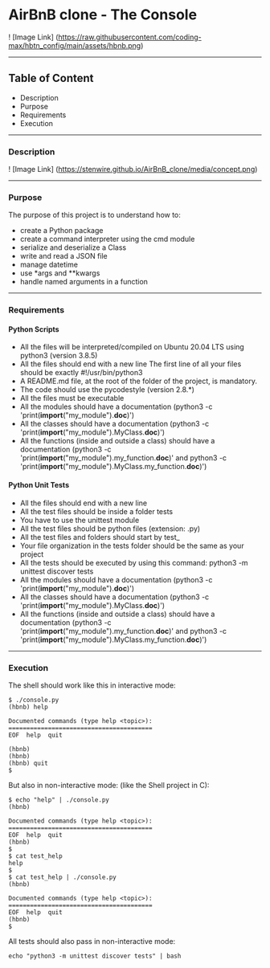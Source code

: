 # AirBnB clone - The Console

! [Image Link] (https://raw.githubusercontent.com/coding-max/hbtn_config/main/assets/hbnb.png)

---

## Table of Content

* Description
* Purpose
* Requirements
* Execution

---

### Description

! [Image Link] (https://stenwire.github.io/AirBnB_clone/media/concept.png)

---

### Purpose

The purpose of this project is to understand how to:

* create a Python package
* create a command interpreter using the cmd module
* serialize and deserialize a Class
* write and read a JSON file
* manage datetime
* use *args and **kwargs
* handle named arguments in a function

---

### Requirements

#### Python Scripts

* All the files will be interpreted/compiled on Ubuntu 20.04 LTS using python3 (version 3.8.5)
* All the files should end with a new line
The first line of all your files should be exactly #!/usr/bin/python3
* A README.md file, at the root of the folder of the project, is mandatory.
* The code should use the pycodestyle (version 2.8.*)
* All the files must be executable
* All the modules should have a documentation (python3 -c 'print(__import__("my_module").__doc__)')
* All the classes should have a documentation (python3 -c 'print(__import__("my_module").MyClass.__doc__)')
* All the functions (inside and outside a class) should have a documentation (python3 -c 'print(__import__("my_module").my_function.__doc__)' and python3 -c 'print(__import__("my_module").MyClass.my_function.__doc__)')

#### Python Unit Tests

* All the files should end with a new line
* All the test files should be inside a folder tests
* You have to use the unittest module
* All the test files should be python files (extension: .py)
* All the test files and folders should start by test_
* Your file organization in the tests folder should be the same as your project
* All the tests should be executed by using this command: python3 -m unittest discover tests
* All the modules should have a documentation (python3 -c 'print(__import__("my_module").__doc__)')
* All the classes should have a documentation (python3 -c 'print(__import__("my_module").MyClass.__doc__)')
* All the functions (inside and outside a class) should have a documentation (python3 -c 'print(__import__("my_module").my_function.__doc__)' and python3 -c 'print(__import__("my_module").MyClass.my_function.__doc__)')

---

### Execution

The shell should work like this in interactive mode:

```Terminal
$ ./console.py
(hbnb) help

Documented commands (type help <topic>):
========================================
EOF  help  quit

(hbnb)
(hbnb)
(hbnb) quit
$
```

But also in non-interactive mode: (like the Shell project in C):

```Terminal
$ echo "help" | ./console.py
(hbnb)

Documented commands (type help <topic>):
========================================
EOF  help  quit
(hbnb)
$
$ cat test_help
help
$
$ cat test_help | ./console.py
(hbnb)

Documented commands (type help <topic>):
========================================
EOF  help  quit
(hbnb)
$
```

All tests should also pass in non-interactive mode:

```Terminal
echo "python3 -m unittest discover tests" | bash
```
